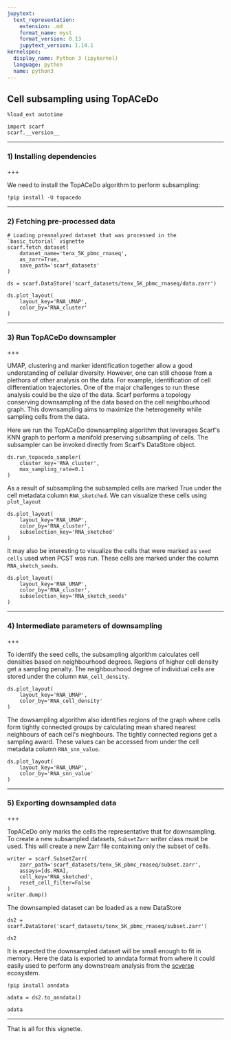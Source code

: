 ```yaml
---
jupytext:
  text_representation:
    extension: .md
    format_name: myst
    format_version: 0.13
    jupytext_version: 1.14.1
kernelspec:
  display_name: Python 3 (ipykernel)
  language: python
  name: python3
---
```


## Cell subsampling using TopACeDo

```{code-cell} ipython3
%load_ext autotime

import scarf
scarf.__version__
```

---
### 1) Installing dependencies

+++

We need to install the TopACeDo algorithm to perform subsampling:

```{code-cell} ipython3
!pip install -U topacedo
```

---
### 2) Fetching pre-processed data

```{code-cell} ipython3
# Loading preanalyzed dataset that was processed in the `basic_tutorial` vignette
scarf.fetch_dataset(
    dataset_name='tenx_5K_pbmc_rnaseq',
    as_zarr=True, 
    save_path='scarf_datasets'
)
```

```{code-cell} ipython3
ds = scarf.DataStore('scarf_datasets/tenx_5K_pbmc_rnaseq/data.zarr')

ds.plot_layout(
    layout_key='RNA_UMAP',
    color_by='RNA_cluster'
)
```

---
### 3) Run TopACeDo downsampler

+++

UMAP, clustering and marker identification together allow a good understanding of cellular diversity. However, one can still choose from a plethora of other analysis on the data. For example, identification of cell differentiation trajectories. One of the major challenges to run these analysis could be the size of the data. Scarf performs a topology conserving downsampling of the data based on the cell neighbourhood graph. This downsampling aims to maximize the heterogeneity while sampling cells from the data.

Here we run the TopACeDo downsampling algorithm that leverages Scarf's KNN graph to perform a manifold preserving subsampling of cells. The subsampler can be invoked directly from Scarf's DataStore object.

```{code-cell} ipython3
ds.run_topacedo_sampler(
    cluster_key='RNA_cluster',
    max_sampling_rate=0.1
)
```

As a result of subsampling the subsampled cells are marked True under the cell metadata column `RNA_sketched`. We can visualize these cells using `plot_layout`

```{code-cell} ipython3
ds.plot_layout(
    layout_key='RNA_UMAP',
    color_by='RNA_cluster',
    subselection_key='RNA_sketched'
)
```

It may also be interesting to visualize the cells that were marked as `seed cells` used when PCST was run. These cells are marked under the column `RNA_sketch_seeds`.

```{code-cell} ipython3
ds.plot_layout(
    layout_key='RNA_UMAP',
    color_by='RNA_cluster', 
    subselection_key='RNA_sketch_seeds'
)
```

---
### 4) Intermediate parameters of downsampling

+++

To identify the seed cells, the subsampling algorithm calculates cell densities based on neighbourhood degrees. Regions of higher cell density get a sampling penalty. The neighbourhood degree of individual cells are stored under the column `RNA_cell_density`.

```{code-cell} ipython3
ds.plot_layout(
    layout_key='RNA_UMAP',
    color_by='RNA_cell_density'
)
```

The dowsampling algorithm also identifies regions of the graph where cells form tightly connected groups by calculating mean shared nearest neighbours of each cell's nieghbours. The tightly connected regions get a sampling award. These values can be accessed from under the cell metadata column `RNA_snn_value`.

```{code-cell} ipython3
ds.plot_layout(
    layout_key='RNA_UMAP',
    color_by='RNA_snn_value'
)
```

---
### 5) Exporting downsampled data

+++

TopACeDo only marks the cells the representative that for downsampling. To create a new subsampled datasets, `SubsetZarr` writer class must be used. This will create a new Zarr file containing only the subset of cells.

```{code-cell} ipython3
writer = scarf.SubsetZarr(
    zarr_path='scarf_datasets/tenx_5K_pbmc_rnaseq/subset.zarr',
    assays=[ds.RNA],
    cell_key='RNA_sketched',
    reset_cell_filter=False
)
writer.dump()
```

The downsampled dataset can be loaded as a new DataStore

```{code-cell} ipython3
ds2 = scarf.DataStore('scarf_datasets/tenx_5K_pbmc_rnaseq/subset.zarr')
```

```{code-cell} ipython3
ds2
```

It is expected the downsampled dataset will be small enough to fit in memory. Here the data is exported to  anndata format from where it could easily used to perform any downstream analysis from the [scverse](https://scverse.org/) ecosystem.

```{code-cell} ipython3
!pip install anndata
```

```{code-cell} ipython3
adata = ds2.to_anndata()
```

```{code-cell} ipython3
adata
```

---
That is all for this vignette.
